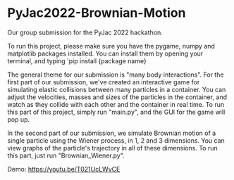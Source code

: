 # PyJac2022-Brownian-Motion
Our group submission for the PyJac 2022 hackathon.

To run this project, please make sure you have the pygame, numpy and matplotlib packages installed. You can install them by opening your terminal, and typing 'pip install {package name}

The general theme for our submission is "many body interactions". For the first part of our submission, we've created an interactive game for simulating elastic collisions between many particles in a container. You can adjust the velocities, masses and sizes of the particles in the container, and watch as they collide with each other and the container in real time. To run this part of this project, simply run "main.py", and the GUI for the game will pop up.

In the second part of our submission, we simulate Brownian motion of a single particle using the Wiener process, in 1, 2 and 3 dimensions. You can view graphs of the particle's trajectory in all of these dimensions. To run this part, just run "Brownian_Wiener.py".

Demo: https://youtu.be/T021UcLWvCE
